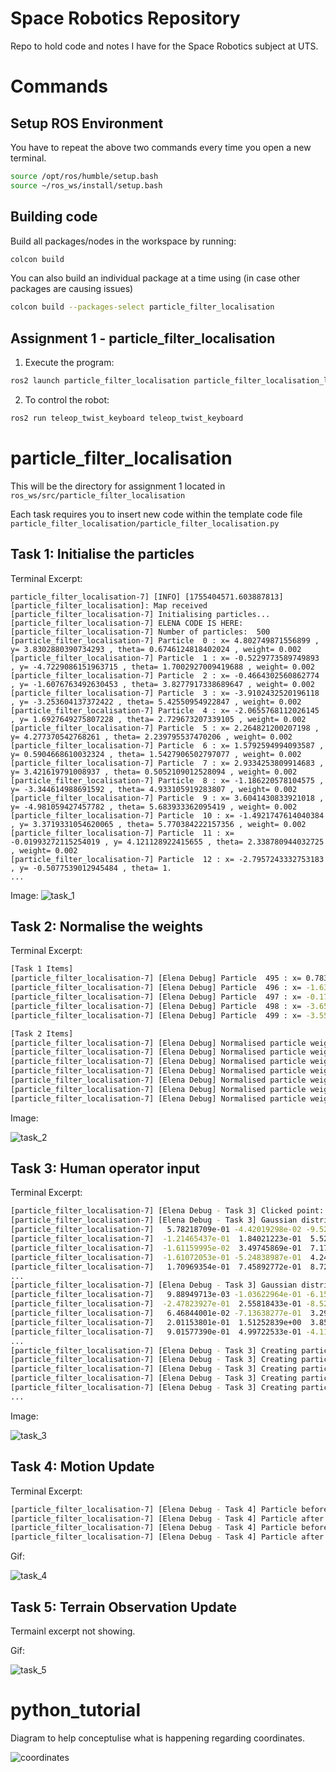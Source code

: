 # Space Robotics Repository
Repo to hold code and notes I have for the Space Robotics subject at UTS.

# Commands

## Setup ROS Environment
You have to repeat the above two commands every time you open a new terminal.
```sh
source /opt/ros/humble/setup.bash
source ~/ros_ws/install/setup.bash
```

## Building code
Build all packages/nodes in the workspace by running:
```sh
colcon build
```

You can also build an individual package at a time using (in case other packages are causing issues)

```sh
colcon build --packages-select particle_filter_localisation
```

## Assignment 1 - particle_filter_localisation
1. Execute the program:
```sh
ros2 launch particle_filter_localisation particle_filter_localisation_launch.py
```
2. To control the robot:
```sh
ros2 run teleop_twist_keyboard teleop_twist_keyboard
```

# particle_filter_localisation
This will be the directory for assignment 1 located in `ros_ws/src/particle_filter_localisation`

Each task requires you to insert new code within the template code file
`particle_filter_localisation/particle_filter_localisation.py`

## Task 1: Initialise the particles
Terminal Excerpt:
```
particle_filter_localisation-7] [INFO] [1755404571.603887813] [particle_filter_localisation]: Map received
[particle_filter_localisation-7] Initialising particles...
[particle_filter_localisation-7] ELENA CODE IS HERE: 
[particle_filter_localisation-7] Number of particles:  500
[particle_filter_localisation-7] Particle  0 : x= 4.802749871556899 , y= 3.8302880390734293 , theta= 0.6746124818402024 , weight= 0.002
[particle_filter_localisation-7] Particle  1 : x= -0.5229773589749893 , y= -4.7229086151963715 , theta= 1.7002927009419688 , weight= 0.002
[particle_filter_localisation-7] Particle  2 : x= -0.4664302560862774 , y= -1.6076763492630453 , theta= 3.8277917338689647 , weight= 0.002
[particle_filter_localisation-7] Particle  3 : x= -3.9102432520196118 , y= -3.253604137372422 , theta= 5.42550954922847 , weight= 0.002
[particle_filter_localisation-7] Particle  4 : x= -2.0655768112026145 , y= 1.6927649275807228 , theta= 2.729673207339105 , weight= 0.002
[particle_filter_localisation-7] Particle  5 : x= 2.264821200207198 , y= 4.277370542768261 , theta= 2.239795537470206 , weight= 0.002
[particle_filter_localisation-7] Particle  6 : x= 1.5792594994093587 , y= 0.5904668610032324 , theta= 1.5427906502797077 , weight= 0.002
[particle_filter_localisation-7] Particle  7 : x= 2.9334253809914683 , y= 3.421619791008937 , theta= 0.5052109012528094 , weight= 0.002
[particle_filter_localisation-7] Particle  8 : x= -1.186220578104575 , y= -3.344614988691592 , theta= 4.933105919283807 , weight= 0.002
[particle_filter_localisation-7] Particle  9 : x= 3.6041430833921018 , y= -4.981059427457782 , theta= 5.683933362095419 , weight= 0.002
[particle_filter_localisation-7] Particle  10 : x= -1.4921747614040384 , y= 3.3719331054620065 , theta= 5.770384222157356 , weight= 0.002
[particle_filter_localisation-7] Particle  11 : x= -0.01993272115254019 , y= 4.121128922415655 , theta= 2.338780944032725 , weight= 0.002
[particle_filter_localisation-7] Particle  12 : x= -2.7957243332753183 , y= -0.5077539012945484 , theta= 1.
...
```

Image:
![task_1](https://github.com/elenajusto/space_robotics/blob/main/images/task_1.png)


## Task 2: Normalise the weights
Terminal Excerpt:
```sh
[Task 1 Items]
[particle_filter_localisation-7] [Elena Debug] Particle  495 : x= 0.7837390144723768 , y= 1.0290591824138469 , theta= 0.6731380848859895 , weight= 0.002
[particle_filter_localisation-7] [Elena Debug] Particle  496 : x= -1.6363628222335067 , y= 0.382219434015715 , theta= 5.700813535467078 , weight= 0.002
[particle_filter_localisation-7] [Elena Debug] Particle  497 : x= -0.17485779971350635 , y= 3.8697129706192 , theta= 3.2665586641192776 , weight= 0.002
[particle_filter_localisation-7] [Elena Debug] Particle  498 : x= -3.657429146662379 , y= 3.110209245288929 , theta= 0.3937238382323943 , weight= 0.002
[particle_filter_localisation-7] [Elena Debug] Particle  499 : x= -3.559582408533349 , y= 1.73400479097824 , theta= 0.6801380652133294 , weight= 0.002

[Task 2 Items]
[particle_filter_localisation-7] [Elena Debug] Normalised particle weight:  0.0019999999999999987
[particle_filter_localisation-7] [Elena Debug] Normalised particle weight:  0.0019999999999999987
[particle_filter_localisation-7] [Elena Debug] Normalised particle weight:  0.0019999999999999987
[particle_filter_localisation-7] [Elena Debug] Normalised particle weight:  0.0019999999999999987
[particle_filter_localisation-7] [Elena Debug] Normalised particle weight:  0.0019999999999999987
[particle_filter_localisation-7] [Elena Debug] Normalised particle weight:  0.0019999999999999987
[particle_filter_localisation-7] [Elena Debug] Normalised particle weight:  0.0019999999999999987
```
Image:

![task_2](https://github.com/elenajusto/space_robotics/blob/main/images/task_2.png)

## Task 3: Human operator input 
Terminal Excerpt:

```sh
[particle_filter_localisation-7] [Elena Debug - Task 3] Clicked point: x= 0.09914769232273102 , y= -0.06611382961273193
[particle_filter_localisation-7] [Elena Debug - Task 3] Gaussian distribution x:  [-5.09867834e-01  9.02796069e-01  2.63467833e-01  2.95065820e-01
[particle_filter_localisation-7]   5.78218709e-01 -4.42019298e-02 -9.52497833e-02  6.06999578e-01
[particle_filter_localisation-7]  -1.21465437e-01  1.84021223e-01  5.52911660e-02 -5.78845246e-02
[particle_filter_localisation-7]  -1.61159995e-02  3.49745869e-01  7.17731730e-01 -2.10488887e-01
[particle_filter_localisation-7]  -1.61072053e-01 -5.24838987e-01  4.24582148e-02  6.12590127e-01
[particle_filter_localisation-7]   1.70969354e-01  7.45892772e-01  8.72119170e-02 -1.61508174e-01
...
[particle_filter_localisation-7] [Elena Debug - Task 3] Gaussian distribution y:  [ 9.45681005e-01  3.84445033e-01  2.75103392e-01 -6.32081241e-01
[particle_filter_localisation-7]   9.88949713e-03 -1.03622964e-01 -6.15597175e-02 -3.80433167e-01
[particle_filter_localisation-7]  -2.47823927e-01  2.55818433e-01 -8.52828870e-02  1.71494127e-01
[particle_filter_localisation-7]   6.46844001e-02 -7.13638277e-01  3.29524910e-01  7.73588746e-02
[particle_filter_localisation-7]   2.01153801e-01  1.51252839e+00  3.85202144e-01 -1.14708714e+00
[particle_filter_localisation-7]   9.01577390e-01  4.99722533e-01 -4.11747233e-01 -5.19619601e-01
...
[particle_filter_localisation-7] [Elena Debug - Task 3] Creating particle  0 : x= -0.509867834443009 , y= 0.9456810053854128
[particle_filter_localisation-7] [Elena Debug - Task 3] Creating particle  1 : x= 0.9027960692153134 , y= 0.3844450333245517
[particle_filter_localisation-7] [Elena Debug - Task 3] Creating particle  2 : x= 0.26346783329216295 , y= 0.27510339224212155
[particle_filter_localisation-7] [Elena Debug - Task 3] Creating particle  3 : x= 0.29506582022172967 , y= -0.6320812414438572
[particle_filter_localisation-7] [Elena Debug - Task 3] Creating particle  4 : x= 0.5782187086998152 , y= 0.009889497131505526
...

```
Image:

![task_3](https://github.com/elenajusto/space_robotics/blob/main/images/task_3.png)

## Task 4: Motion Update
Terminal Excerpt:
```sh
[particle_filter_localisation-7] [Elena Debug - Task 4] Particle before motion update: x= 0.7499340822098212 , y= -0.30889787688876885 , theta= 1.0897263394868855 , weight= 0.0023310023310023154
[particle_filter_localisation-7] [Elena Debug - Task 4] Particle after motion update: x= 0.7587930546888315 , y= -0.27699274059996193 , theta= 1.1722191521637617 , weight= 0.0023310023310023154
[particle_filter_localisation-7] [Elena Debug - Task 4] Particle before motion update: x= -2.1653050288915976 , y= -0.8470391674637086 , theta= 3.1901042844964 , weight= 0.0023310023310023154
[particle_filter_localisation-7] [Elena Debug - Task 4] Particle after motion update: x= -2.191210293692166 , y= -0.8492060471734064 , theta= 3.1525013347594357 , weight= 0.0023310023310023154
```

Gif:

![task_4](https://github.com/elenajusto/space_robotics/blob/main/images/task_4_gif.gif)

## Task 5: Terrain Observation Update
Termainl excerpt not showing.

Gif:

![task_5](https://github.com/elenajusto/space_robotics/blob/main/images/task_5_gif.gif)

# python_tutorial
Diagram to help conceptulise what is happening regarding coordinates.

![coordinates](https://github.com/elenajusto/space_robotics/blob/main/images/coordinates.png)